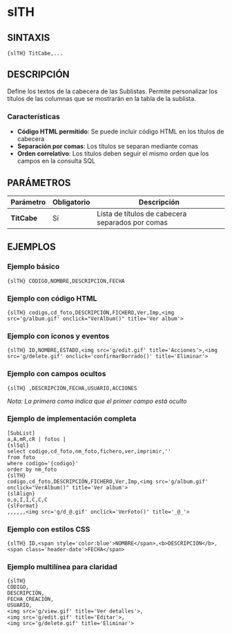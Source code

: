# slTH

## SINTAXIS

```
{slTH} TitCabe,...
```

## DESCRIPCIÓN

Define los textos de la cabecera de las Sublistas. Permite personalizar los títulos de las columnas que se mostrarán en la tabla de la sublista.

### Características

- **Código HTML permitido**: Se puede incluir código HTML en los títulos de cabecera
- **Separación por comas**: Los títulos se separan mediante comas
- **Orden correlativo**: Los títulos deben seguir el mismo orden que los campos en la consulta SQL

## PARÁMETROS

| Parámetro | Obligatorio | Descripción |
|-----------|-------------|-------------|
| **TitCabe** | Sí | Lista de títulos de cabecera separados por comas |

## EJEMPLOS

### Ejemplo básico
```
{slTH} CÓDIGO,NOMBRE,DESCRIPCIÓN,FECHA
```

### Ejemplo con código HTML
```
{slTH} codigo,cd_foto,DESCRIPCIÓN,FICHERO,Ver,Imp,<img src='g/album.gif' onclick="VerAlbum()" title='Ver album'>
```

### Ejemplo con iconos y eventos
```
{slTH} ID,NOMBRE,ESTADO,<img src='g/edit.gif' title='Acciones'>,<img src='g/delete.gif' onclick='confirmarBorrado()' title='Eliminar'>
```

### Ejemplo con campos ocultos
```
{slTH} ,DESCRIPCIÓN,FECHA,USUARIO,ACCIONES
```
*Nota: La primera coma indica que el primer campo está oculto*

### Ejemplo de implementación completa

```
[SubList]
a,A,mR,cR | fotos |
{slSql}
select codigo,cd_foto,nm_foto,fichero,ver,imprimir,'' 
from foto 
where codigo='{codigo}' 
order by nm_foto
{slTH}
codigo,cd_foto,DESCRIPCIÓN,FICHERO,Ver,Imp,<img src='g/album.gif' onclick="VerAlbum()" title='Ver album'>
{slAlign}
o,o,I,I,C,C,C
{slFormat}
,,,,,,<img src='g/d_@.gif' onclick='VerFoto()' title='_@_'>
```

### Ejemplo con estilos CSS
```
{slTH} ID,<span style='color:blue'>NOMBRE</span>,<b>DESCRIPCIÓN</b>,<span class='header-date'>FECHA</span>
```

### Ejemplo multilínea para claridad
```
{slTH} 
CÓDIGO,
DESCRIPCIÓN,
FECHA_CREACIÓN,
USUARIO,
<img src='g/view.gif' title='Ver detalles'>,
<img src='g/edit.gif' title='Editar'>,
<img src='g/delete.gif' title='Eliminar'>
```